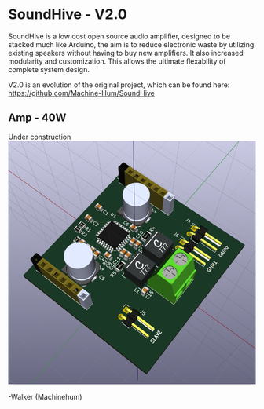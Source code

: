 SoundHive - V2.0
=========

SoundHive is a low cost open source audio amplifier, designed to be stacked much like Arduino, the
aim is to reduce electronic waste by utilizing existing speakers without having to buy new amplifiers. 
It also increased modularity and customization. This allows the ultimate flexability of complete system design.

V2.0 is an evolution of the original project, which can be found here: https://github.com/Machine-Hum/SoundHive


Amp - 40W
--------
Under construction
![alt tag](/Media/Pictures/June11_2017.png)

-Walker (Machinehum)
